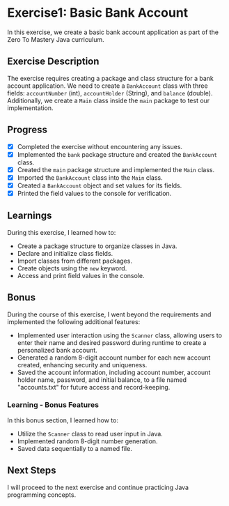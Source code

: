 # Exercise1: Basic Bank Account

In this exercise, we create a basic bank account application as part of the Zero To Mastery Java curriculum.

## Exercise Description

The exercise requires creating a package and class structure for a bank account application. We need to create a `BankAccount` class with three fields: `accountNumber` (int), `accountHolder` (String), and `balance` (double). Additionally, we create a `Main` class inside the `main` package to test our implementation.

## Progress

- [x] Completed the exercise without encountering any issues.
- [x] Implemented the `bank` package structure and created the `BankAccount` class.
- [x] Created the `main` package structure and implemented the `Main` class.
- [x] Imported the `BankAccount` class into the `Main` class.
- [x] Created a `BankAccount` object and set values for its fields.
- [x] Printed the field values to the console for verification.

## Learnings

During this exercise, I learned how to:

- Create a package structure to organize classes in Java.
- Declare and initialize class fields.
- Import classes from different packages.
- Create objects using the `new` keyword.
- Access and print field values in the console.

## Bonus

During the course of this exercise, I went beyond the requirements and implemented the following additional features:

- Implemented user interaction using the `Scanner` class, allowing users to enter their name and desired password during runtime to create a personalized bank account.
- Generated a random 8-digit account number for each new account created, enhancing security and uniqueness.
- Saved the account information, including account number, account holder name, password, and initial balance, to a file named "accounts.txt" for future access and record-keeping.

### Learning - Bonus Features

In this bonus section, I learned how to:

-   Utilize the `Scanner` class to read user input in Java.
-   Implemented random 8-digit number generation.
-   Saved data sequentially to a named file.

## Next Steps

I will proceed to the next exercise and continue practicing Java programming concepts.
